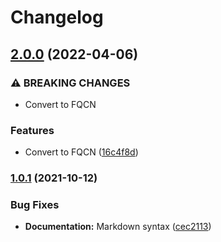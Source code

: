 # Changelog

## [2.0.0](https://github.com/agoloncser/ansible-role-ubuntu-ppa/compare/v1.0.1...v2.0.0) (2022-04-06)


### ⚠ BREAKING CHANGES

* Convert to FQCN

### Features

* Convert to FQCN ([16c4f8d](https://github.com/agoloncser/ansible-role-ubuntu-ppa/commit/16c4f8d3b3fcce0faf6e15f9e30a8cd33aef42f2))

### [1.0.1](https://www.github.com/agoloncser/ansible-role-ubuntu-ppa/compare/v1.0.0...v1.0.1) (2021-10-12)


### Bug Fixes

* **Documentation:** Markdown syntax ([cec2113](https://www.github.com/agoloncser/ansible-role-ubuntu-ppa/commit/cec21132fd881f0a60f43a6ebe78eb4acc366f40))

